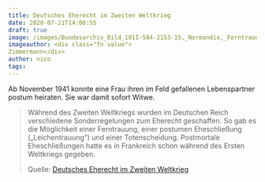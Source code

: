 ```yaml
---
title: Deutsches Eherecht im Zweiten Weltkrieg
date: 2020-07-21T14:00:55
draft: true
image: /images/Bundesarchiv_Bild_101I-584-2153-15,_Normandie,_Ferntrauung.jpg
imageauthor: <div class="fn value">
Zimmermann</div>
author: nico
tags: 
---
```


Ab November 1941 konnte eine Frau ihren im Feld gefallenen Lebenspartner postum heiraten. Sie war damit sofort Witwe.

> Während des Zweiten Weltkriegs wurden im Deutschen Reich verschiedene
> Sonderregelungen zum Eherecht geschaffen. So gab es die Möglichkeit einer
> Ferntrauung, einer postumen Eheschließung („Leichentrauung“) und einer
> Totenscheidung. Postmortale Eheschließungen hatte es in Frankreich schon
> während des Ersten Weltkriegs gegeben.
>
> Quelle: [Deutsches Eherecht im Zweiten Weltkrieg](https://de.wikipedia.org/wiki/Deutsches_Eherecht_im_Zweiten_Weltkrieg)
